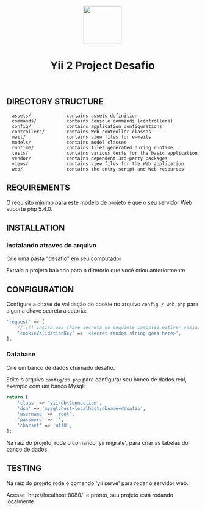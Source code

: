 <p align="center">
    <a href="https://github.com/yiisoft" target="_blank">
        <img src="https://avatars0.githubusercontent.com/u/993323" height="100px">
    </a>
    <h1 align="center">Yii 2 Project Desafio</h1>
    <br>
</p>

DIRECTORY STRUCTURE
-------------------

      assets/             contains assets definition
      commands/           contains console commands (controllers)
      config/             contains application configurations
      controllers/        contains Web controller classes
      mail/               contains view files for e-mails
      models/             contains model classes
      runtime/            contains files generated during runtime
      tests/              contains various tests for the basic application
      vendor/             contains dependent 3rd-party packages
      views/              contains view files for the Web application
      web/                contains the entry script and Web resources



REQUIREMENTS
------------

O requisito mínimo para este modelo de projeto é que o seu servidor Web suporte php 5.4.0.


INSTALLATION
------------

### Instalando atraves do arquivo

Crie uma pasta "desafio" em seu computador 

Extraia o projeto baixado para o diretorio que você criou anteriormente


CONFIGURATION
-------------

Configure a chave de validação do cookie no arquivo `config / web.php` para alguma chave secreta aleatória:
```php
'request' => [
    // !!! insira uma chave secreta no seguinte campo(se estiver vazia) - isso é requerido pela validação do cookie
    'cookieValidationKey' => '<secret random string goes here>',
],
```

### Database

Crie um banco de dados chamado desafio.

Edite o arquivo `config/db.php` para configurar seu banco de dados real, exemplo com um banco Mysql:

```php
return [
    'class' => 'yii\db\Connection',
    'dsn' => 'mysql:host=localhost;dbname=desafio',
    'username' => 'root',
    'password' => '',
    'charset' => 'utf8',
];
```

Na raiz do projeto, rode o comando 'yii migrate', para criar as tabelas do banco de dados


TESTING
-------

Na raiz do projeto rode o comando 'yii serve' para rodar o servidor web.

Acesse 'http://localhost:8080/' e pronto, seu projeto está rodando localmente.

